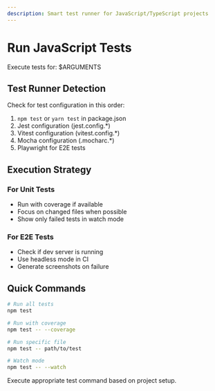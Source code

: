 ```yaml
---
description: Smart test runner for JavaScript/TypeScript projects
---
```


# Run JavaScript Tests

Execute tests for: $ARGUMENTS

## Test Runner Detection

Check for test configuration in this order:
1. `npm test` or `yarn test` in package.json
2. Jest configuration (jest.config.*)
3. Vitest configuration (vitest.config.*)
4. Mocha configuration (.mocharc.*)
5. Playwright for E2E tests

## Execution Strategy

### For Unit Tests
- Run with coverage if available
- Focus on changed files when possible
- Show only failed tests in watch mode

### For E2E Tests  
- Check if dev server is running
- Use headless mode in CI
- Generate screenshots on failure

## Quick Commands

```bash
# Run all tests
npm test

# Run with coverage
npm test -- --coverage

# Run specific file
npm test -- path/to/test

# Watch mode
npm test -- --watch
```

Execute appropriate test command based on project setup.